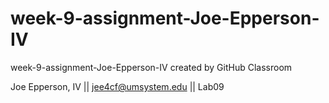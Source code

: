 # week-9-assignment-Joe-Epperson-IV
week-9-assignment-Joe-Epperson-IV created by GitHub Classroom

Joe Epperson, IV || jee4cf@umsystem.edu || Lab09
